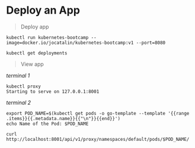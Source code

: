 # Deploy an App

> Deploy app

```
kubectl run kubernetes-bootcamp --image=docker.io/jocatalin/kubernetes-bootcamp:v1 --port=8080
```

```
kubectl get deployments
```

> View app

*terminal 1*

```
kubectl proxy
Starting to serve on 127.0.0.1:8001
```

*terminal 2*

```
export POD_NAME=$(kubectl get pods -o go-template --template '{{range .items}}{{.metadata.name}}{{"\n"}}{{end}}')
echo Name of the Pod: $POD_NAME

curl http://localhost:8001/api/v1/proxy/namespaces/default/pods/$POD_NAME/
```
